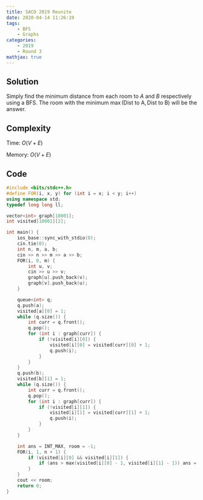 ```yaml
---
title: SACO 2019 Reunite
date: 2020-04-14 11:26:19
tags:
    - BFS
    - Graphs
categories:
    - 2019
    - Round 3
mathjax: true
---
```


## Solution

Simply find the minimum distance from each room to $A$ and $B$ respectively using a BFS. The room with the minimum $\max(\text{Dist to A}, \text{Dist to B})$ will be the answer.

## Complexity

Time: $O(V + E)$

Memory: $O(V + E)$

## Code

```cpp
#include <bits/stdc++.h>
#define FOR(i, x, y) for (int i = x; i < y; i++)
using namespace std;
typedef long long ll;

vector<int> graph[10001];
int visited[10001][2];

int main() {
    ios_base::sync_with_stdio(0);
    cin.tie(0);
    int n, m, a, b;
    cin >> n >> m >> a >> b;
    FOR(i, 0, m) {
        int u, v;
        cin >> u >> v;
        graph[u].push_back(v);
        graph[v].push_back(u);
    }

    queue<int> q;
    q.push(a);
    visited[a][0] = 1;
    while (q.size()) {
        int curr = q.front();
        q.pop();
        for (int i : graph[curr]) {
            if (!visited[i][0]) {
                visited[i][0] = visited[curr][0] + 1;
                q.push(i);
            }
        }
    }
    q.push(b);
    visited[b][1] = 1;
    while (q.size()) {
        int curr = q.front();
        q.pop();
        for (int i : graph[curr]) {
            if (!visited[i][1]) {
                visited[i][1] = visited[curr][1] + 1;
                q.push(i);
            }
        }
    }

    int ans = INT_MAX, room = -1;
    FOR(i, 1, n + 1) {
        if (visited[i][0] && visited[i][1]) {
            if (ans > max(visited[i][0] - 1, visited[i][1] - 1)) ans = max(visited[i][0] - 1, visited[i][1] - 1), room = i;
        }
    }
    cout << room;
    return 0;
}
```

